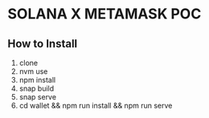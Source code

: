 # SOLANA X METAMASK POC

## How to Install

1. clone
2. nvm use
3. npm install
4. snap build
5. snap serve
6. cd wallet && npm run install && npm run serve